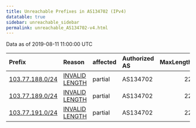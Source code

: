 ```yaml
---
title: Unreachable Prefixes in AS134702 (IPv4)
datatable: true
sidebar: unreachable_sidebar
permalink: unreachable_AS134702-v4.html
---
```


Data as of 2019-08-11 11:00:00 UTC


<div class="datatable-begin"></div>

| Prefix                                                   | Reason                                                                                                     | affected   | Authorized AS   |   MaxLength | Anchor                                       |   unreachable /24s |
|:---------------------------------------------------------|:-----------------------------------------------------------------------------------------------------------|:-----------|:----------------|------------:|:---------------------------------------------|-------------------:|
| [103.77.188.0/24](https://stat.ripe.net/103.77.188.0/24) | [INVALID LENGTH](https://rpki-validator.ripe.net/announcement-preview?asn=AS134702&prefix=103.77.188.0/24) | partial    | AS134702        |          22 | [APNIC](unreachable_APNIC_RPKI_Root-v4.html) |                  1 |
| [103.77.189.0/24](https://stat.ripe.net/103.77.189.0/24) | [INVALID LENGTH](https://rpki-validator.ripe.net/announcement-preview?asn=AS134702&prefix=103.77.189.0/24) | partial    | AS134702        |          22 | [APNIC](unreachable_APNIC_RPKI_Root-v4.html) |                  1 |
| [103.77.191.0/24](https://stat.ripe.net/103.77.191.0/24) | [INVALID LENGTH](https://rpki-validator.ripe.net/announcement-preview?asn=AS134702&prefix=103.77.191.0/24) | partial    | AS134702        |          22 | [APNIC](unreachable_APNIC_RPKI_Root-v4.html) |                  1 |

<div class="datatable-end"></div>